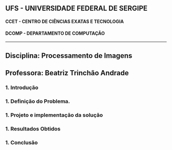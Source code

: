 ## UFS -  UNIVERSIDADE FEDERAL DE SERGIPE

#### CCET - CENTRO DE CIÊNCIAS EXATAS E TECNOLOGIA

#### DCOMP - DEPARTAMENTO DE COMPUTAÇÃO



-----------------------------

## Disciplina: Processamento de Imagens
## Professora: Beatriz Trinchão Andrade




### 1. Introdução





### 1. Definição do Problema.



### 1. Projeto e implementação da solução



### 1. Resultados Obtidos



### 1. Conclusão



